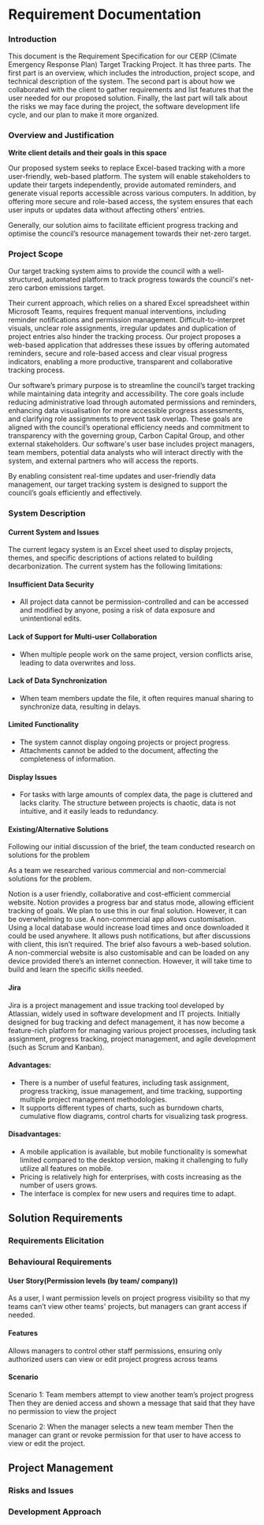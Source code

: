 # Requirement Documentation
### Introduction
This document is the Requirement Specification for our CERP (Climate Emergency Response Plan) Target Tracking Project.
It has three parts. The first part is an overview, which includes the introduction, project scope, and technical description of the system. The second part is about how we collaborated with the client to gather requirements and list features that the user needed for our proposed solution. Finally, the last part will talk about the risks we may face during the project, the software development life cycle, and our plan to make it more organized.

### Overview and Justification

**Write client details and their goals in this space**



Our proposed system seeks to replace Excel-based tracking with a more user-friendly, web-based platform. The system will enable stakeholders to update their targets independently, provide automated reminders, and generate visual reports accessible across various computers. In addition, by offering more secure and role-based access, the system ensures that each user inputs or updates data without affecting others’ entries.

Generally, our solution aims to facilitate efficient progress tracking and optimise the council’s resource management towards their net-zero target.


### Project Scope
Our target tracking system aims to provide the council with a well-structured, automated platform to track progress towards the council's net-zero carbon emissions target.

Their current approach, which relies on a shared Excel spreadsheet within Microsoft Teams, requires frequent manual interventions, including reminder notifications and permission management. Difficult-to-interpret visuals, unclear role assignments, irregular updates and duplication of project entries also hinder the tracking process. Our project proposes a web-based application that addresses these issues by offering automated reminders, secure and role-based access and clear visual progress indicators, enabling a more productive, transparent and collaborative tracking process.

Our software’s primary purpose is to streamline the council’s target tracking while maintaining data integrity and accessibility. The core goals include reducing administrative load through automated permissions and reminders, enhancing data visualisation for more accessible progress assessments, and clarifying role assignments to prevent task overlap. These goals are aligned with the council’s operational efficiency needs and commitment to transparency with the governing group, Carbon Capital Group, and other external stakeholders.
Our software's user base includes project managers, team members, potential data analysts who will interact directly with the system, and external partners who will access the reports.

By enabling consistent real-time updates and user-friendly data management, our target tracking system is designed to support the council’s goals efficiently and effectively.

### System Description

#### Current System and Issues

The current legacy system is an Excel sheet used to display projects, themes, and specific descriptions of actions related to building decarbonization. The current system has the following limitations:

#### Insufficient Data Security
- All project data cannot be permission-controlled and can be accessed and modified by anyone, posing a risk of data exposure and unintentional edits.

#### Lack of Support for Multi-user Collaboration
- When multiple people work on the same project, version conflicts arise, leading to data overwrites and loss.

#### Lack of Data Synchronization
- When team members update the file, it often requires manual sharing to synchronize data, resulting in delays.

#### Limited Functionality
- The system cannot display ongoing projects or project progress.
- Attachments cannot be added to the document, affecting the completeness of information.

#### Display Issues
- For tasks with large amounts of complex data, the page is cluttered and lacks clarity. The structure between projects is chaotic, data is not intuitive, and it easily leads to redundancy.

#### Existing/Alternative Solutions

Following our initial discussion of the brief, the team conducted research on solutions for the problem

As a team we researched various commercial and non-commercial solutions for the problem. 

Notion is a user friendly, collaborative and cost-efficient commercial website. Notion provides a progress bar and status mode, allowing efficient tracking of goals. We plan to use this in our final solution. However, it can be overwhelming to use.
A non-commercial app allows customisation. Using a local database would increase load times and once downloaded it could be used anywhere. It allows push notifications, but after discussions with client, this isn’t required. The brief also favours a web-based solution.
A non-commercial website is also customisable and can be loaded on any device provided there’s an internet connection. However, it will take time to build and learn the specific skills needed.


#### Jira
Jira is a project management and issue tracking tool developed by Atlassian, widely used in software development and IT projects. Initially designed for bug tracking and defect management, it has now become a feature-rich platform for managing various project processes, including task assignment, progress tracking, project management, and agile development (such as Scrum and Kanban).

#### Advantages:
- There is a number of useful features, including task assignment, progress tracking, issue management, and time tracking, supporting multiple project management methodologies.
- It supports different types of charts, such as burndown charts, cumulative flow diagrams, control charts for visualizing task progress.

#### Disadvantages:
- A mobile application is available, but mobile functionality is somewhat limited compared to the desktop version, making it challenging to fully utilize all features on mobile.
- Pricing is relatively high for enterprises, with costs increasing as the number of users grows.
- The interface is complex for new users and requires time to adapt.

## Solution Requirements
### Requirements Elicitation
### Behavioural Requirements
#### User Story(Permission levels (by team/ company))
As a user, I want permission levels on project progress visibility so that my teams can’t view other teams' projects, but managers can grant access if needed.
#### Features
Allows managers to control other staff permissions, ensuring only authorized users can view or edit project progress across teams

#### Scenario
Scenario 1:
Team members attempt to view another team’s project progress
Then they are denied access and shown a message that said that they have no permission to view the project

Scenario 2:
When the manager selects a new team member
Then the manager can grant or revoke permission for that user to have access to view or edit the project.

## Project Management
### Risks and Issues
### Development Approach
